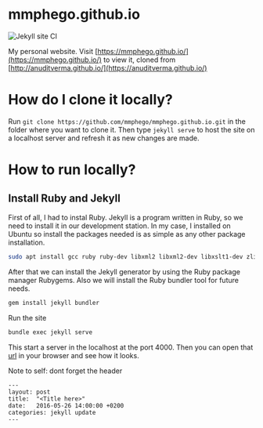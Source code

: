 mmphego.github.io
=================

![Jekyll site CI](https://github.com/mmphego/mmphego.github.io/workflows/Jekyll%20site%20CI/badge.svg)

My personal website. Visit [https://mmphego.github.io/](https://mmphego.github.io/) to view it, cloned from [http://anuditverma.github.io/](https://anuditverma.github.io/)

# How do I clone it locally?

Run `git clone https://github.com/mmphego/mmphego.github.io.git` in the folder where you want to clone it. Then type `jekyll serve` to host the site on a localhost server and refresh it as new changes are made.

# How to run locally?

## Install Ruby and Jekyll
First of all, I had to instal Ruby. Jekyll is a program written in Ruby, so we need to install it in our development station. In my case, I installed on Ubuntu so install the packages needed is as simple as any other package installation.

```bash
sudo apt install gcc ruby ruby-dev libxml2 libxml2-dev libxslt1-dev zlibc zlib1g-dev
```

After that we can install the Jekyll generator by using the Ruby package manager Rubygems. Also we will install the Ruby bundler tool for future needs.
```bash
gem install jekyll bundler
```

Run the site
```bash
bundle exec jekyll serve
```
This start a server in the localhost at the port 4000. Then you can open that [url](http://localhost:4000) in your browser and see how it looks.


Note to self: dont forget the header

    ---
    layout: post
    title:  "<Title here>"
    date:   2016-05-26 14:00:00 +0200
    categories: jekyll update
    ---
